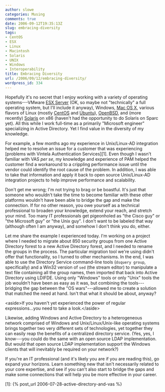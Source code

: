 ```yaml
---
author: slowe
categories: Musing
comments: true
date: 2006-09-12T19:35:13Z
slug: embracing-diversity
tags:
- CentOS
- ESX
- Linux
- Macintosh
- Solaris
- UNIX
- Windows
- Interoperability
title: Embracing Diversity
url: /2006/09/12/embracing-diversity/
wordpress_id: 334
---
```


Hopefully it's no secret that I enjoy working with a variety of operating systems---VMware [ESX Server](http://www.vmware.com/products/vi/esx/) (OK, so maybe not "technically" a full operating system, but I'll include it anyway), Windows, [Mac OS X](http://www.apple.com/macosx/), various flavors of Linux (mostly [CentOS](http://www.centos.org/) and [Ubuntu](http://www.ubuntu.com/)), [OpenBSD](http://www.openbsd.org/), and (more recently) [Solaris](http://www.sun.com/software/solaris/) on x86 (haven't had the opportunity to do Solaris on Sparc yet). All this while I work full-time as a primarily "Microsoft engineer" specializing in Active Directory. Yet I find value in the diversity of my knowledge.

For example, a few months ago my experience in Unix/Linux-AD integration helped me to resolve an issue for a customer that was experiencing [problems with Vintela Authentication Services][1]. Even though I wasn't familiar with VAS _per se_, my knowledge and experience of PAM helped the customer find a workaround to a crippling performance issue until the vendor could identify the root cause of the problem. In addition, I was able to take that information and apply it back to open source Unix/Linux-AD integration projects to help improve performance and scalability.

Don't get me wrong; I'm not trying to brag or be boastful. It's just that someone who wouldn't take the time to become familiar with these other platforms wouldn't have been able to bridge the gap and make the connection. If for no other reason, you owe yourself as a technical professional to broaden your knowledge, extend your reach, and stretch your mind. Too many IT professionals get pigeonholed as "the Cisco guy" or "the Microsoft guy" or "the Unix guy". I don't want to be labeled that way (although often I am anyway), and somehow I don't think you do, either.

Let me share the example I experienced today. I'm working on a project where I needed to migrate about 850 security groups from one Active Directory forest to a new Active Directory forest, and I needed to rename the groups in the process. The particular migration tool we're using didn't offer that functionality, so I turned to other mechanisms. In the end, I was able to use the Directory Service command-line tools (`dsquery group`, specifically) and a Win32 version of `sed` (the stream editor) to manipulate a text file containing all the group names, then imported that back into Active Directory using LDIFDE. Using only "Windows" tools or only "Unix" tools the job wouldn't have been as easy as it was, but combining the tools---bridging the gap between the "OS wars"---allowed me to create a solution that matched the need at hand. Isn't that what it should be about, anyway?

&lt;aside&gt;If you haven't yet experienced the power of regular expressions...you need to take a look.&lt;/aside&gt;

Likewise, adding Windows and Active Directory to a heterogeneous network comprised of Windows and Unix/Linux/Unix-like operating systems brings together two very different sets of technologies, yet together they can easily reap the benefits of a centralized directory service. (Yes, yes, I know---you could do the same with an open source LDAP implementation. But would that open source LDAP implementation support the Windows clients that will inevitably be required on your network?)

If you're an IT professional (and it's likely you are if you are reading this), go expand your horizons. Learn something new that isn't necessarily related to your core expertise, and see if you can't also start to bridge the gaps and make some connections that will help you be more effective in your career.

[1]: {% post_url 2006-07-28-active-directory-and-vas %}

